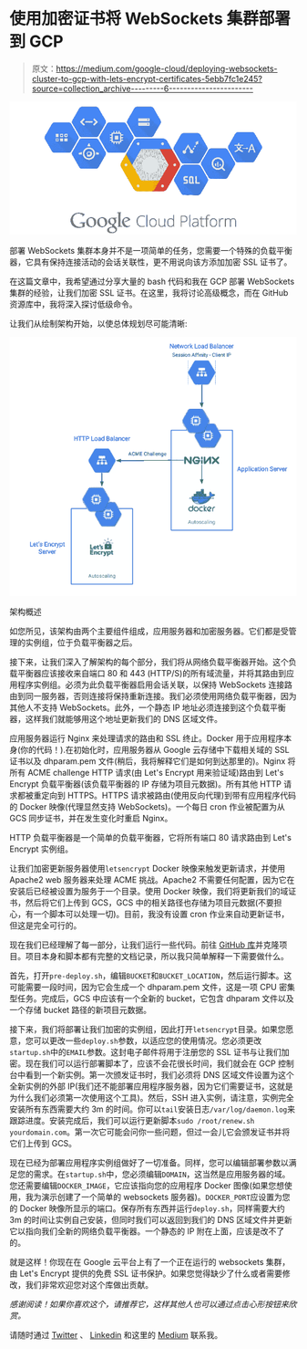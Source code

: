 # 使用加密证书将 WebSockets 集群部署到 GCP

> 原文：<https://medium.com/google-cloud/deploying-websockets-cluster-to-gcp-with-lets-encrypt-certificates-5ebb7fc1e245?source=collection_archive---------6----------------------->

![](img/7eb40cdd49c0e14c392ba69abba67917.png)

部署 WebSockets 集群本身并不是一项简单的任务，您需要一个特殊的负载平衡器，它具有保持连接活动的会话关联性，更不用说向该方添加加密 SSL 证书了。

在这篇文章中，我希望通过分享大量的 bash 代码和我在 GCP 部署 WebSockets 集群的经验，让我们加密 SSL 证书。在这里，我将讨论高级概念，而在 GitHub 资源库中，我将深入探讨低级命令。

让我们从绘制架构开始，以使总体规划尽可能清晰:

![](img/99eaf59818ddc847546ea288ad12bbef.png)

架构概述

如您所见，该架构由两个主要组件组成，应用服务器和加密服务器。它们都是受管理的实例组，位于负载平衡器之后。

接下来，让我们深入了解架构的每个部分，我们将从网络负载平衡器开始。这个负载平衡器应该接收来自端口 80 和 443 (HTTP/S)的所有域流量，并将其路由到应用程序实例组。必须为此负载平衡器启用会话关联，以保持 WebSockets 连接路由到同一服务器，否则连接将保持重新连接。我们必须使用网络负载平衡器，因为其他人不支持 WebSockets。此外，一个静态 IP 地址必须连接到这个负载平衡器，这样我们就能够用这个地址更新我们的 DNS 区域文件。

应用服务器运行 Nginx 来处理请求的路由和 SSL 终止。Docker 用于应用程序本身(你的代码！).在初始化时，应用服务器从 Google 云存储中下载相关域的 SSL 证书以及 dhparam.pem 文件(稍后，我将解释它们是如何到达那里的)。Nginx 将所有 ACME challenge HTTP 请求(由 Let's Encrypt 用来验证域)路由到 Let's Encrypt 负载平衡器(该负载平衡器的 IP 存储为项目元数据)。所有其他 HTTP 请求都被重定向到 HTTPS。HTTPS 请求被路由(使用反向代理)到带有应用程序代码的 Docker 映像(代理显然支持 WebSockets)。一个每日 cron 作业被配置为从 GCS 同步证书，并在发生变化时重启 Nginx。

HTTP 负载平衡器是一个简单的负载平衡器，它将所有端口 80 请求路由到 Let's Encrypt 实例组。

让我们加密更新服务器使用`letsencrypt` Docker 映像来触发更新请求，并使用 Apache2 web 服务器来处理 ACME 挑战。Apache2 不需要任何配置，因为它在安装后已经被设置为服务于一个目录。使用 Docker 映像，我们将更新我们的域证书，然后将它们上传到 GCS，GCS 中的相关路径也存储为项目元数据(不要担心，有一个脚本可以处理一切)。目前，我没有设置 cron 作业来自动更新证书，但这是完全可行的。

现在我们已经理解了每一部分，让我们运行一些代码。前往 [GitHub 库](http://bit.ly/2gWsG9B)并克隆项目。项目本身和脚本都有完整的文档记录，所以我只简单解释一下需要做什么。

首先，打开`pre-deploy.sh`，编辑`BUCKET`和`BUCKET_LOCATION`，然后运行脚本。这可能需要一段时间，因为它会生成一个 dhparam.pem 文件，这是一项 CPU 密集型任务。完成后，GCS 中应该有一个全新的 bucket，它包含 dhparam 文件以及一个存储 bucket 路径的新项目元数据。

接下来，我们将部署让我们加密的实例组，因此打开`letsencrypt`目录。如果您愿意，您可以更改一些`deploy.sh`参数，以适应您的使用情况。您必须更改`startup.sh`中的`EMAIL`参数。这封电子邮件将用于注册您的 SSL 证书与让我们加密。现在我们可以运行部署脚本了，应该不会花很长时间，我们就会在 GCP 控制台中看到一个新实例。第一次颁发证书时，我们必须将 DNS 区域文件设置为这个全新实例的外部 IP(我们还不能部署应用程序服务器，因为它们需要证书，这就是为什么我们必须第一次使用这个工具)。然后，SSH 进入实例，请注意，实例完全安装所有东西需要大约 3m 的时间。你可以`tail`安装日志`/var/log/daemon.log`来跟踪进度。安装完成后，我们可以运行更新脚本`sudo /root/renew.sh yourdomain.com`。第一次它可能会问你一些问题，但过一会儿它会颁发证书并将它们上传到 GCS。

现在已经为部署应用程序实例组做好了一切准备。同样，您可以编辑部署参数以满足您的需求。在`startup.sh`中，您必须编辑`DOMAIN`，这当然是应用服务器的域。您还需要编辑`DOCKER_IMAGE`，它应该指向您的应用程序 Docker 图像(如果您想使用，我为演示创建了一个简单的 websockets 服务器)。`DOCKER_PORT`应设置为您的 Docker 映像所显示的端口。保存所有东西并运行`deploy.sh`，同样需要大约 3m 的时间让实例自己安装，但同时我们可以返回到我们的 DNS 区域文件并更新它以指向我们全新的网络负载平衡器。一个静态的 IP 附在上面，应该是改不了的。

就是这样！你现在在 Google 云平台上有了一个正在运行的 websockets 集群，由 Let's Encrypt 提供的免费 SSL 证书保护。如果您觉得缺少了什么或者需要修改，我们非常欢迎您对这个库做出贡献。

*感谢阅读！如果你喜欢这个，请推荐它，这样其他人也可以通过点击心形按钮来欣赏。*

请随时通过 [Twitter](https://twitter.com/idoshamun) 、 [Linkedin](https://il.linkedin.com/in/ido-shamun-aa8628a3) 和这里的 [Medium](/@idoshamun) 联系我。